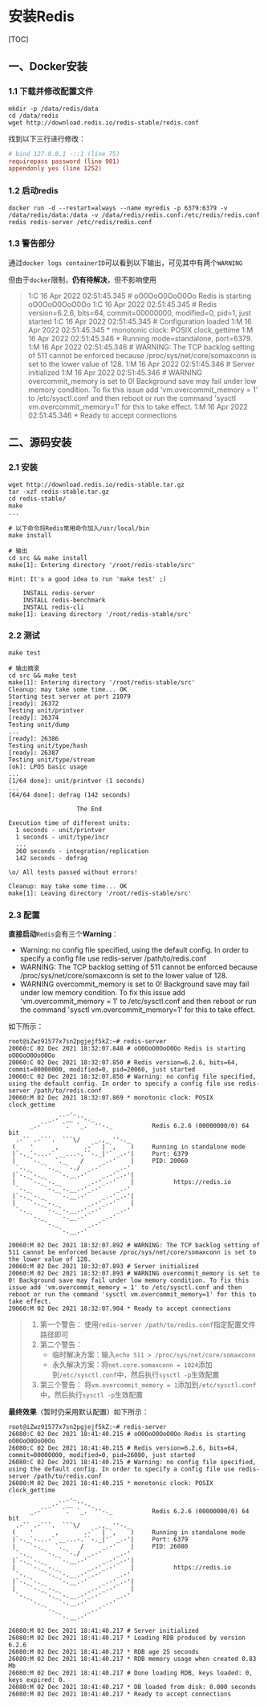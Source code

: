 # 安装Redis

[TOC]

## 一、Docker安装

### 1.1 下载并修改配置文件

```shell
mkdir -p /data/redis/data
cd /data/redis
wget http://download.redis.io/redis-stable/redis.conf
```

找到以下三行进行修改：

```ini
# bind 127.0.0.1 -::1 (line 75)
requirepass password (line 901)
appendonly yes (line 1252)
```

### 1.2 启动redis

```shell
docker run -d --restart=always --name myredis -p 6379:6379 -v /data/redis/data:/data -v /data/redis/redis.conf:/etc/redis/redis.conf redis redis-server /etc/redis/redis.conf 
```

### 1.3 警告部分

通过`docker logs containerID`可以看到以下输出，可见其中有两个`WARNING`

但由于`docker`限制，**仍有待解决**，但不影响使用

>   1:C 16 Apr 2022 02:51:45.345 # oO0OoO0OoO0Oo Redis is starting oO0OoO0OoO0Oo
>   1:C 16 Apr 2022 02:51:45.345 # Redis version=6.2.6, bits=64, commit=00000000, modified=0, pid=1, just started
>   1:C 16 Apr 2022 02:51:45.345 # Configuration loaded
>   1:M 16 Apr 2022 02:51:45.345 * monotonic clock: POSIX clock_gettime
>   1:M 16 Apr 2022 02:51:45.346 * Running mode=standalone, port=6379.
>   1:M 16 Apr 2022 02:51:45.346 # WARNING: The TCP backlog setting of 511 cannot be enforced because /proc/sys/net/core/somaxconn is set to the lower value of 128.
>   1:M 16 Apr 2022 02:51:45.346 # Server initialized
>   1:M 16 Apr 2022 02:51:45.346 # WARNING overcommit_memory is set to 0! Background save may fail under low memory condition. To fix this issue add 'vm.overcommit_memory = 1' to /etc/sysctl.conf and then reboot or run the command 'sysctl vm.overcommit_memory=1' for this to take effect.
>   1:M 16 Apr 2022 02:51:45.346 * Ready to accept connections

## 二、源码安装

### 2.1 安装

``````shell
wget http://download.redis.io/redis-stable.tar.gz
tar -xzf redis-stable.tar.gz
cd redis-stable/
make
...
``````

```shell
# 以下命令将Redis常用命令加入/usr/local/bin
make install

# 输出
cd src && make install
make[1]: Entering directory '/root/redis-stable/src'

Hint: It's a good idea to run 'make test' ;)

    INSTALL redis-server
    INSTALL redis-benchmark
    INSTALL redis-cli
make[1]: Leaving directory '/root/redis-stable/src'
```

### 2.2 测试

```shell
make test

# 输出摘录
cd src && make test
make[1]: Entering directory '/root/redis-stable/src'
Cleanup: may take some time... OK
Starting test server at port 21079
[ready]: 26372
Testing unit/printver
[ready]: 26374
Testing unit/dump
...
[ready]: 26386
Testing unit/type/hash
[ready]: 26387
Testing unit/type/stream
[ok]: LPOS basic usage
...
[1/64 done]: unit/printver (1 seconds)
...
[64/64 done]: defrag (142 seconds)

                   The End

Execution time of different units:
  1 seconds - unit/printver
  1 seconds - unit/type/incr
  ...
  360 seconds - integration/replication
  142 seconds - defrag

\o/ All tests passed without errors!

Cleanup: may take some time... OK
make[1]: Leaving directory '/root/redis-stable/src'
```

### 2.3 配置

**直接启动**`Redis`会有三个**Warning**：

-   Warning: no config file specified, using the default config. In order to specify a config file use redis-server /path/to/redis.conf
-   WARNING: The TCP backlog setting of 511 cannot be enforced because /proc/sys/net/core/somaxconn is set to the lower value of 128.
-   WARNING overcommit_memory is set to 0! Background save may fail under low memory condition. To fix this issue add 'vm.overcommit_memory = 1' to /etc/sysctl.conf and then reboot or run the command 'sysctl vm.overcommit_memory=1' for this to take effect.

如下所示：

```shell
root@iZwz91577x7sn2pgjejf5kZ:~# redis-server
20060:C 02 Dec 2021 18:32:07.848 # oO0OoO0OoO0Oo Redis is starting oO0OoO0OoO0Oo
20060:C 02 Dec 2021 18:32:07.850 # Redis version=6.2.6, bits=64, commit=00000000, modified=0, pid=20060, just started
20060:C 02 Dec 2021 18:32:07.850 # Warning: no config file specified, using the default config. In order to specify a config file use redis-server /path/to/redis.conf
20060:M 02 Dec 2021 18:32:07.869 * monotonic clock: POSIX clock_gettime
                _._
           _.-``__ ''-._
      _.-``    `.  `_.  ''-._           Redis 6.2.6 (00000000/0) 64 bit
  .-`` .-```.  ```\/    _.,_ ''-._
 (    '      ,       .-`  | `,    )     Running in standalone mode
 |`-._`-...-` __...-.``-._|'` _.-'|     Port: 6379
 |    `-._   `._    /     _.-'    |     PID: 20060
  `-._    `-._  `-./  _.-'    _.-'
 |`-._`-._    `-.__.-'    _.-'_.-'|
 |    `-._`-._        _.-'_.-'    |           https://redis.io
  `-._    `-._`-.__.-'_.-'    _.-'
 |`-._`-._    `-.__.-'    _.-'_.-'|
 |    `-._`-._        _.-'_.-'    |
  `-._    `-._`-.__.-'_.-'    _.-'
      `-._    `-.__.-'    _.-'
          `-._        _.-'
              `-.__.-'

20060:M 02 Dec 2021 18:32:07.892 # WARNING: The TCP backlog setting of 511 cannot be enforced because /proc/sys/net/core/somaxconn is set to the lower value of 128.
20060:M 02 Dec 2021 18:32:07.893 # Server initialized
20060:M 02 Dec 2021 18:32:07.893 # WARNING overcommit_memory is set to 0! Background save may fail under low memory condition. To fix this issue add 'vm.overcommit_memory = 1' to /etc/sysctl.conf and then reboot or run the command 'sysctl vm.overcommit_memory=1' for this to take effect.
20060:M 02 Dec 2021 18:32:07.904 * Ready to accept connections
```

>   1.   第一个警告：
>        使用`redis-server /path/to/redis.conf`指定配置文件路径即可
>   2.   第二个警告：
>        -   临时解决方案：输入`echo 511 > /proc/sys/net/core/somaxconn`
>        -   永久解决方案：将`net.core.somaxconn = 1024`添加到`/etc/sysctl.conf`中，然后执行`sysctl -p`生效配置
>   3.   第三个警告：
>        将`vm.overcommit_memory = 1`添加到`/etc/sysctl.conf`中，然后执行`sysctl -p`生效配置

**最终效果**（暂时仍采用默认配置）如下所示：

```shell
root@iZwz91577x7sn2pgjejf5kZ:~# redis-server
26080:C 02 Dec 2021 18:41:40.215 # oO0OoO0OoO0Oo Redis is starting oO0OoO0OoO0Oo
26080:C 02 Dec 2021 18:41:40.215 # Redis version=6.2.6, bits=64, commit=00000000, modified=0, pid=26080, just started
26080:C 02 Dec 2021 18:41:40.215 # Warning: no config file specified, using the default config. In order to specify a config file use redis-server /path/to/redis.conf
26080:M 02 Dec 2021 18:41:40.215 * monotonic clock: POSIX clock_gettime
                _._
           _.-``__ ''-._
      _.-``    `.  `_.  ''-._           Redis 6.2.6 (00000000/0) 64 bit
  .-`` .-```.  ```\/    _.,_ ''-._
 (    '      ,       .-`  | `,    )     Running in standalone mode
 |`-._`-...-` __...-.``-._|'` _.-'|     Port: 6379
 |    `-._   `._    /     _.-'    |     PID: 26080
  `-._    `-._  `-./  _.-'    _.-'
 |`-._`-._    `-.__.-'    _.-'_.-'|
 |    `-._`-._        _.-'_.-'    |           https://redis.io
  `-._    `-._`-.__.-'_.-'    _.-'
 |`-._`-._    `-.__.-'    _.-'_.-'|
 |    `-._`-._        _.-'_.-'    |
  `-._    `-._`-.__.-'_.-'    _.-'
      `-._    `-.__.-'    _.-'
          `-._        _.-'
              `-.__.-'

26080:M 02 Dec 2021 18:41:40.217 # Server initialized
26080:M 02 Dec 2021 18:41:40.217 * Loading RDB produced by version 6.2.6
26080:M 02 Dec 2021 18:41:40.217 * RDB age 25 seconds
26080:M 02 Dec 2021 18:41:40.217 * RDB memory usage when created 0.83 Mb
26080:M 02 Dec 2021 18:41:40.217 # Done loading RDB, keys loaded: 0, keys expired: 0.
26080:M 02 Dec 2021 18:41:40.217 * DB loaded from disk: 0.000 seconds
26080:M 02 Dec 2021 18:41:40.217 * Ready to accept connections
```

